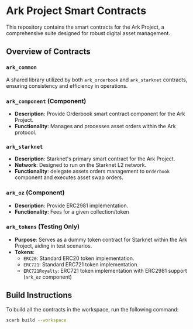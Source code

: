 # Ark Project Smart Contracts

This repository contains the smart contracts for the Ark Project, a comprehensive suite designed for robust digital asset management.

## Overview of Contracts

### `ark_common`

A shared library utilized by both `ark_orderbook` and `ark_starknet` contracts, ensuring consistency and efficiency in operations.

### `ark_component` (Component)

- **Description**: Provide Orderbook smart contract component for the Ark Project.
- **Functionality**: Manages and processes asset orders within the Ark protocol.

### `ark_starknet`

- **Description**: Starknet's primary smart contract for the Ark Project.
- **Network**: Designed to run on the Starknet L2 network.
- **Functionality**: delegate assets orders management to `Orderbook` component and executes asset swap orders.

### `ark_oz` (Component)

- **Description**: Provide ERC2981 implementation.
- **Functionality**: Fees for a given collection/token

### `ark_tokens` (Testing Only)

- **Purpose**: Serves as a dummy token contract for Starknet within the Ark Project, aiding in test scenarios.
- **Tokens**:
  - `ERC20`: Standard ERC20 token implementation.
  - `ERC721`: Standard ERC721 token implementation.
  - `ERC721Royalty`: ERC721 token implementation with ERC2981 support (`ark_oz` component)

## Build Instructions

To build all the contracts in the workspace, run the following command:

```bash
scarb build --workspace
```
